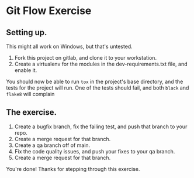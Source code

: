 # Git Flow Exercise

## Setting up.

This might all work on Windows, but that's untested.

1. Fork this project on gitlab, and clone it to your workstation.
1. Create a virtualenv for the modules in the dev-requirements.txt file, and enable it.

You should now be able to run `tox` in the project's base directory, and the tests for the project will run. One of the tests should fail, and both `black` and `flake8` will complain

## The exercise.

1. Create a bugfix branch, fix the failing test, and push that branch to your repo.
1. Create a merge request for that branch.
1. Create a qa branch off of main.
1. Fix the code quality issues, and push your fixes to your qa branch.
1. Create a merge request for that branch.

You're done! Thanks for stepping through this exercise.
